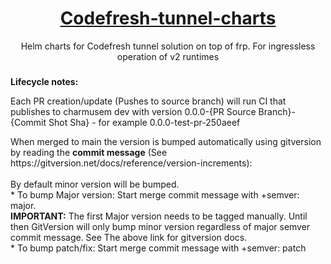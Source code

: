 <center><h1><u>Codefresh-tunnel-charts</u></h1>
Helm charts for Codefresh tunnel solution on top of frp. For ingressless operation of v2 runtimes 
</center>


###
<b>Lifecycle notes:</b>
<p>
Each PR creation/update (Pushes to source branch) will run CI that publishes to charmusem dev with version 0.0.0-{PR Source Branch}-{Commit Shot Sha} - for example 0.0.0-test-pr-250aeef
</p>
<p>
 When merged to main the version is bumped automatically using gitversion by reading the <b>commit message</b> (See https://gitversion.net/docs/reference/version-increments): <br><br>
  By default minor version will be bumped. <br>
  * To bump Major version: Start merge commit message with +semver: major. <br> <b>IMPORTANT:</b> The first Major version needs to be tagged manually. Until then GitVersion will only bump minor version regardless of major semver commit message. See The above link for gitversion docs. <br>
  * To bump patch/fix: Start merge commit message with +semver: patch
</p>
